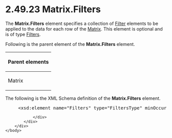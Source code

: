 <html dir="LTR" xmlns:mshelp="http://msdn.microsoft.com/mshelp" xmlns:ddue="http://ddue.schemas.microsoft.com/authoring/2003/5" xmlns:xlink="http://www.w3.org/1999/xlink" xmlns:tool="http://www.microsoft.com/tooltip">
    <head>
        <meta http-equiv="Content-Type" content="text/html; CHARSET=utf-8"></meta>
        <meta name="save" content="history"></meta>
        <title>2.49.23 Matrix.Filters</title>
        <xml>
            <mshelp:toctitle title="2.49.23 Matrix.Filters"></mshelp:toctitle>
            <mshelp:rltitle title="[MS-RDL]: Matrix.Filters"></mshelp:rltitle>
            <mshelp:keyword index="A" term="46b08140-88a4-4285-9ccf-a5695b610c1c"></mshelp:keyword>
            <mshelp:attr name="DCSext.ContentType" value="open specification"></mshelp:attr>
            <mshelp:attr name="AssetID" value="46b08140-88a4-4285-9ccf-a5695b610c1c"></mshelp:attr>
            <mshelp:attr name="TopicType" value="kbRef"></mshelp:attr>
            <mshelp:attr name="DCSext.Title" value="[MS-RDL]: Matrix.Filters" />
        </xml>
    </head>
    <body>
        <div id="header">
            <h1 class="heading">2.49.23 Matrix.Filters</h1>
        </div>
        <div id="mainSection">
            <div id="mainBody">
                <div id="allHistory" class="saveHistory"></div>
                <div id="sectionSection0" class="section" name="collapseableSection">
                    

<p>The <b>Matrix.Filters</b> element specifies a collection of <a href="c0f6a66a-1055-4f4d-b1e7-4fc47b588ed2.html">Filter</a> elements to be
applied to the data for each row of the <a href="25419c0a-c7c6-43d7-8ca5-1af842666dcb.html">Matrix</a>. This element is
optional and is of type <a href="4075354a-2747-4ce0-ba0f-3e32a950f605.html">Filters</a>.
</p>

<p>Following is the parent element of the <b>Matrix.Filters</b>
element.</p>

<table>
 <thead>
  <tr>
   <th>
   <p>Parent elements</p>
   </th>
  </tr>
 </thead>
 <tr>
  <td>
  <p>Matrix </p>
  </td>
 </tr>
</table>

<p>The following is the XML Schema definition of the <b>Matrix.Filters</b>
element.</p>

<dl>
<dd>
<div><pre>&lt;xsd:element name=&quot;Filters&quot; type=&quot;FiltersType&quot; minOccurs=&quot;0&quot; /&gt;
</pre></div>
</dd></dl>


                </div>
            </div>
        </div>
    </body>
</html>
